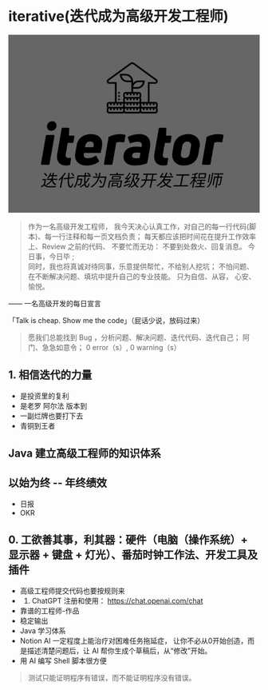 # iterative(迭代成为高级开发工程师)

![logo](./logo.png)

> 作为一名高级开发工程师， 我今天决心认真工作，对自己的每一行代码(脚本)、每一行注释和每一页文档负责；
> 每天都应该把时间花在提升工作效率上、Review 之前的代码、 不要忙而无功： 不要到处救火、回复消息。
> 今日事，今日毕 ;  
> 同时，我也将真诚对待同事，乐意提供帮忙，不给别人挖坑；
> 不怕问题、在不断解决问题、填坑中提升自己的专业技能。
> 只为自信、从容， 心安、愉悦。

——  一名高级开发的每日宣言

「Talk is cheap. Show me the code」（屁话少说，放码过来）

> 愿我们总能找到 Bug ，分析问题、解决问题、迭代代码、迭代自己； 阿门、急急如意令； 0 error（s）, 0 warning（s）

## 1. 相信迭代的力量

- 是投资里的复利
- 是老罗 阿尔法 版本到
- 一副烂牌也要打下去
- 青铜到王者

## Java 建立高级工程师的知识体系


## 以始为终 -- 年终绩效

- 日报
- OKR

## 0. 工欲善其事，利其器：硬件（电脑（操作系统）+ 显示器 + 键盘 + 灯光）、番茄时钟工作法、开发工具及插件


- 高级工程师提交代码也要按规则来
- 1. ChatGPT 注册和使用： https://chat.openai.com/chat
- 靠谱的工程师-作品
- 稳定输出
- Java 学习体系
- Notion AI 一定程度上能治疗对困难任务拖延症， 让你不必从0开始创造，而是描述清楚问题后，让 AI 帮你生成个草稿后，从“修改”开始。
- 用 AI 编写 Shell 脚本很方便


> 测试只能证明程序有错误，而不能证明程序没有错误。